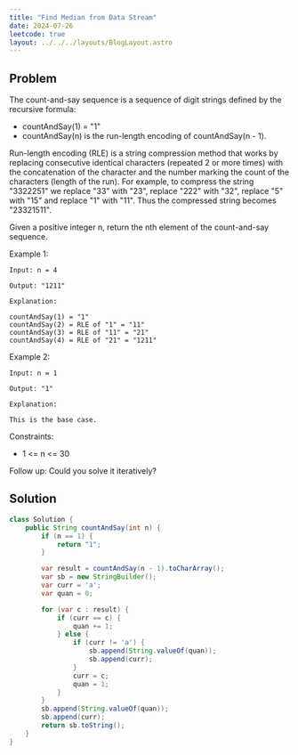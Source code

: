 ```yaml
---
title: "Find Median from Data Stream"
date: 2024-07-26
leetcode: true
layout: ../../../layouts/BlogLayout.astro
---
```


## Problem

The count-and-say sequence is a sequence of digit strings defined by the recursive formula:

- countAndSay(1) = "1"
- countAndSay(n) is the run-length encoding of countAndSay(n - 1).

Run-length encoding (RLE) is a string compression method that works by replacing consecutive identical characters (repeated 2 or more times) with the concatenation of the character and the number marking the count of the characters (length of the run). For example, to compress the string "3322251" we replace "33" with "23", replace "222" with "32", replace "5" with "15" and replace "1" with "11". Thus the compressed string becomes "23321511".

Given a positive integer n, return the nth element of the count-and-say sequence.

Example 1:

```text
Input: n = 4

Output: "1211"

Explanation:

countAndSay(1) = "1"
countAndSay(2) = RLE of "1" = "11"
countAndSay(3) = RLE of "11" = "21"
countAndSay(4) = RLE of "21" = "1211"
```

Example 2:

```text
Input: n = 1

Output: "1"

Explanation:

This is the base case.
```

Constraints:

- 1 <= n <= 30

Follow up: Could you solve it iteratively?

## Solution

```java
class Solution {
    public String countAndSay(int n) {
        if (n == 1) {
            return "1";
        }

        var result = countAndSay(n - 1).toCharArray();
        var sb = new StringBuilder();
        var curr = 'a';
        var quan = 0;

        for (var c : result) {
            if (curr == c) {
                quan += 1;
            } else {
                if (curr != 'a') {
                    sb.append(String.valueOf(quan));
                    sb.append(curr);
                }
                curr = c;
                quan = 1;
            }
        }
        sb.append(String.valueOf(quan));
        sb.append(curr);
        return sb.toString();
    }
}
```
